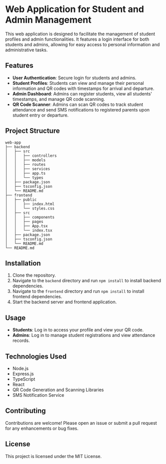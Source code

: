 # Web Application for Student and Admin Management

This web application is designed to facilitate the management of student profiles and admin functionalities. It features a login interface for both students and admins, allowing for easy access to personal information and administrative tasks.

## Features

- **User Authentication**: Secure login for students and admins.
- **Student Profiles**: Students can view and manage their personal information and QR codes with timestamps for arrival and departure.
- **Admin Dashboard**: Admins can register students, view all students' timestamps, and manage QR code scanning.
- **QR Code Scanner**: Admins can scan QR codes to track student attendance and send SMS notifications to registered parents upon student entry or departure.

## Project Structure

```
web-app
├── backend
│   ├── src
│   │   ├── controllers
│   │   ├── models
│   │   ├── routes
│   │   ├── services
│   │   ├── app.ts
│   │   └── types
│   ├── package.json
│   ├── tsconfig.json
│   └── README.md
├── frontend
│   ├── public
│   │   ├── index.html
│   │   └── styles.css
│   ├── src
│   │   ├── components
│   │   ├── pages
│   │   ├── App.tsx
│   │   └── index.tsx
│   ├── package.json
│   ├── tsconfig.json
│   └── README.md
└── README.md
```

## Installation

1. Clone the repository.
2. Navigate to the `backend` directory and run `npm install` to install backend dependencies.
3. Navigate to the `frontend` directory and run `npm install` to install frontend dependencies.
4. Start the backend server and frontend application.

## Usage

- **Students**: Log in to access your profile and view your QR code.
- **Admins**: Log in to manage student registrations and view attendance records.

## Technologies Used

- Node.js
- Express.js
- TypeScript
- React
- QR Code Generation and Scanning Libraries
- SMS Notification Service

## Contributing

Contributions are welcome! Please open an issue or submit a pull request for any enhancements or bug fixes.

## License

This project is licensed under the MIT License.